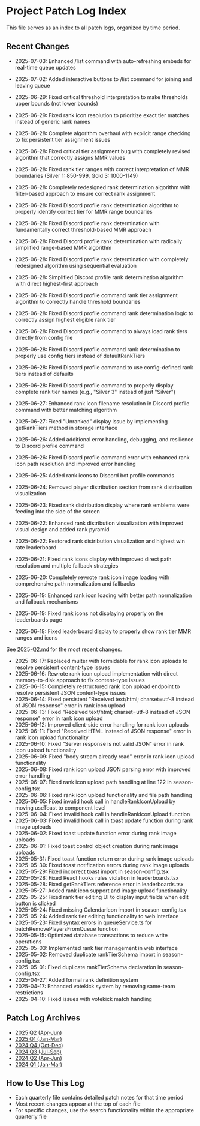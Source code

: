 
# Project Patch Log Index

This file serves as an index to all patch logs, organized by time period.

## Recent Changes

- 2025-07-03: Enhanced /list command with auto-refreshing embeds for real-time queue updates

- 2025-07-02: Added interactive buttons to /list command for joining and leaving queue

- 2025-06-29: Fixed critical threshold interpretation to make thresholds upper bounds (not lower bounds)

- 2025-06-29: Fixed rank icon resolution to prioritize exact tier matches instead of generic rank names

- 2025-06-28: Complete algorithm overhaul with explicit range checking to fix persistent tier assignment issues
- 2025-06-28: Fixed critical tier assignment bug with completely revised algorithm that correctly assigns MMR values
- 2025-06-28: Fixed rank tier ranges with correct interpretation of MMR boundaries (Silver 1: 850-999, Gold 3: 1000-1149)
- 2025-06-28: Completely redesigned rank determination algorithm with filter-based approach to ensure correct rank assignment
- 2025-06-28: Fixed Discord profile rank determination algorithm to properly identify correct tier for MMR range boundaries
- 2025-06-28: Fixed Discord profile rank determination with fundamentally correct threshold-based MMR approach
- 2025-06-28: Fixed Discord profile rank determination with radically simplified range-based MMR algorithm
- 2025-06-28: Fixed Discord profile rank determination with completely redesigned algorithm using sequential evaluation
- 2025-06-28: Simplified Discord profile rank determination algorithm with direct highest-first approach
- 2025-06-28: Fixed Discord profile command rank tier assignment algorithm to correctly handle threshold boundaries
- 2025-06-28: Fixed Discord profile command rank determination logic to correctly assign highest eligible rank tier
- 2025-06-28: Fixed Discord profile command to always load rank tiers directly from config file
- 2025-06-28: Fixed Discord profile command rank determination to properly use config tiers instead of defaultRankTiers
- 2025-06-28: Fixed Discord profile command to use config-defined rank tiers instead of defaults
- 2025-06-28: Fixed Discord profile command to properly display complete rank tier names (e.g., "Silver 3" instead of just "Silver")
- 2025-06-27: Enhanced rank icon filename resolution in Discord profile command with better matching algorithm
- 2025-06-27: Fixed "Unranked" display issue by implementing getRankTiers method in storage interface
- 2025-06-26: Added additional error handling, debugging, and resilience to Discord profile command
- 2025-06-26: Fixed Discord profile command error with enhanced rank icon path resolution and improved error handling
- 2025-06-25: Added rank icons to Discord bot profile commands
- 2025-06-24: Removed player distribution section from rank distribution visualization
- 2025-06-23: Fixed rank distribution display where rank emblems were feeding into the side of the screen
- 2025-06-22: Enhanced rank distribution visualization with improved visual design and added rank pyramid
- 2025-06-22: Restored rank distribution visualization and highest win rate leaderboard
- 2025-06-21: Fixed rank icons display with improved direct path resolution and multiple fallback strategies
- 2025-06-20: Completely rewrote rank icon image loading with comprehensive path normalization and fallbacks
- 2025-06-19: Enhanced rank icon loading with better path normalization and fallback mechanisms
- 2025-06-19: Fixed rank icons not displaying properly on the leaderboards page
- 2025-06-18: Fixed leaderboard display to properly show rank tier MMR ranges and icons


See [2025-Q2.md](./patch_logs/2025-Q2.md) for the most recent changes.
- 2025-06-17: Replaced multer with formidable for rank icon uploads to resolve persistent content-type issues
- 2025-06-16: Rewrote rank icon upload implementation with direct memory-to-disk approach to fix content-type issues
- 2025-06-15: Completely restructured rank icon upload endpoint to resolve persistent JSON content-type issues
- 2025-06-14: Fixed persistent "Received text/html; charset=utf-8 instead of JSON response" error in rank icon upload
- 2025-06-13: Fixed "Received text/html; charset=utf-8 instead of JSON response" error in rank icon upload
- 2025-06-12: Improved client-side error handling for rank icon uploads
- 2025-06-11: Fixed "Received HTML instead of JSON response" error in rank icon upload functionality
- 2025-06-10: Fixed "Server response is not valid JSON" error in rank icon upload functionality
- 2025-06-09: Fixed "body stream already read" error in rank icon upload functionality
- 2025-06-08: Fixed rank icon upload JSON parsing error with improved error handling
- 2025-06-07: Fixed rank icon upload path handling at line 122 in season-config.tsx
- 2025-06-06: Fixed rank icon upload functionality and file path handling
- 2025-06-05: Fixed invalid hook call in handleRankIconUpload by moving useToast to component level
- 2025-06-04: Fixed invalid hook call in handleRankIconUpload function
- 2025-06-03: Fixed invalid hook call in toast update function during rank image uploads
- 2025-06-02: Fixed toast update function error during rank image uploads
- 2025-06-01: Fixed toast control object creation during rank image uploads
- 2025-05-31: Fixed toast function return error during rank image uploads
- 2025-05-30: Fixed toast notification errors during rank image uploads
- 2025-05-29: Fixed incorrect toast import in season-config.tsx
- 2025-05-28: Fixed React hooks rules violation in leaderboards.tsx
- 2025-05-28: Fixed getRankTiers reference error in leaderboards.tsx
- 2025-05-27: Added rank icon support and image upload functionality
- 2025-05-25: Fixed rank tier editing UI to display input fields when edit button is clicked
- 2025-05-24: Fixed missing CalendarIcon import in season-config.tsx
- 2025-05-24: Added rank tier editing functionality to web interface
- 2025-05-23: Fixed syntax errors in queueService.ts for batchRemovePlayersFromQueue function
- 2025-05-15: Optimized database transactions to reduce write operations
- 2025-05-03: Implemented rank tier management in web interface
- 2025-05-02: Removed duplicate rankTierSchema import in season-config.tsx
- 2025-05-01: Fixed duplicate rankTierSchema declaration in season-config.tsx
- 2025-04-27: Added formal rank definition system
- 2025-04-17: Enhanced votekick system by removing same-team restrictions
- 2025-04-10: Fixed issues with votekick match handling

## Patch Log Archives
- [2025 Q2 (Apr-Jun)](./patch_logs/2025-Q2.md)
- [2025 Q1 (Jan-Mar)](./patch_logs/2025-Q1.md)
- [2024 Q4 (Oct-Dec)](./patch_logs/2024-Q4.md)
- [2024 Q3 (Jul-Sep)](./patch_logs/2024-Q3.md)
- [2024 Q2 (Apr-Jun)](./patch_logs/2024-Q2.md)
- [2024 Q1 (Jan-Mar)](./patch_logs/2024-Q1.md)

## How to Use This Log
- Each quarterly file contains detailed patch notes for that time period
- Most recent changes appear at the top of each file
- For specific changes, use the search functionality within the appropriate quarterly file
